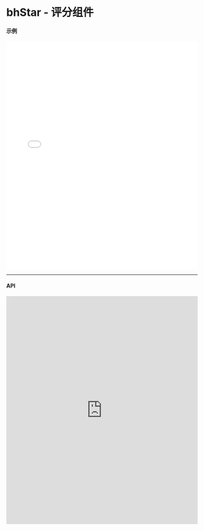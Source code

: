 # bhStar - 评分组件
#### 示例
<iframe width="100%" height="600" src="//jsrun.net/R4pKp/embedded/all/light/" allowfullscreen="allowfullscreen" frameborder="0"></iframe>

*****
#### API

<iframe width="100%" height="600" src="http://172.16.26.93:3333/1.0/module-bhStar.html" frameborder="0"></iframe>